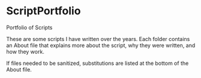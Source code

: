 # ScriptPortfolio
Portfolio of Scripts

These are some scripts I have written over the years. Each folder contains an About file that explains more about the script, why they were written, and how they work. 

If files needed to be sanitized, substitutions are listed at the bottom of the About file. 
